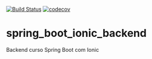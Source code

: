 [![Build Status](https://travis-ci.org/dantasrafael/spring_boot_ionic_backend.svg?branch=master)](https://travis-ci.org/dantasrafael/spring_boot_ionic_backend)
[![codecov](https://codecov.io/gh/dantasrafael/spring_boot_ionic_backend/branch/master/graph/badge.svg)](https://codecov.io/gh/dantasrafael/spring_boot_ionic_backend)

# spring_boot_ionic_backend
Backend curso Spring Boot com Ionic

